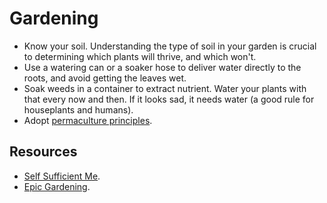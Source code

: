 # Gardening

- Know your soil. Understanding the type of soil in your garden is crucial to determining which plants will thrive, and which won't.
- Use a watering can or a soaker hose to deliver water directly to the roots, and avoid getting the leaves wet.
- Soak weeds in a container to extract nutrient. Water your plants with that every now and then. If it looks sad, it needs water (a good rule for houseplants and humans).
- Adopt [permaculture principles](https://youtu.be/acjpwIxZzlA).

## Resources

- [Self Sufficient Me](https://www.youtube.com/@Selfsufficientme).
- [Epic Gardening](https://www.youtube.com/@epicgardening).
